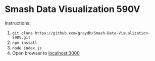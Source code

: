 # Smash Data Visualization 590V

Instructions:

1. `git clone https://github.com/graydh/Smash-Data-Visualization-590V.git`
2. `npm install`
3. `node index.js`
4. Open browser to [localhost:3000](localhost:3000)